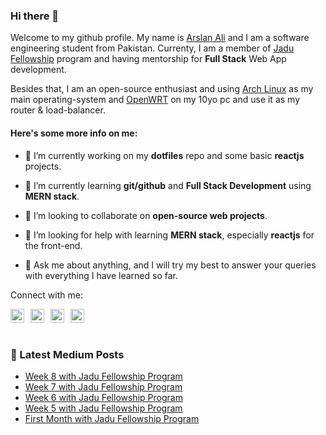 ### Hi there 👋

Welcome to my github profile. My name is [Arslan Ali][github]
and I am a software engineering student from Pakistan. Currenty, I am a member of
[Jadu Fellowship][jadu] program and having mentorship for
**Full Stack** Web App development.

Besides that, I am an open-source enthusiast and using [Arch Linux][arch]
as my main operating-system and [OpenWRT][openwrt] on my 10yo pc
and use it as my router & load-balancer.

#### Here's some more info on me:

- 🔭 I’m currently working on my **dotfiles** repo and some basic **reactjs** projects.

- 🌱 I’m currently learning **git/github** and **Full Stack Development** using
  **MERN stack**.

- 👯 I’m looking to collaborate on **open-source web projects**.

- 🤔 I’m looking for help with learning **MERN stack**, especially **reactjs**
  for the front-end.

- 💬 Ask me about anything, and I will try my best to answer your queries with
  everything I have learned so far.

Connect with me:

[<img
    width="22"
    align="left"
    style="margin-right:10px"
    alt="Twitter-logo"
    src="https://upload.wikimedia.org/wikipedia/en/9/9f/Twitter_bird_logo_2012.svg"
/>][twitter]
[<img
    width="22"
    align="left"
    style="margin-right:10px"
    alt="Facebook-logo"
    src="https://upload.wikimedia.org/wikipedia/commons/5/51/Facebook_f_logo_%282019%29.svg"
/>][facebook]
[<img
    width="22"
    align="left"
    style="margin-right:10px"
    alt="LinkedIn-logo"
    src="https://content.linkedin.com/content/dam/me/business/en-us/amp/brand-site/v2/bg/LI-Bug.svg.original.svg"
/>][linkedin]

[<img
    width="22"
    align="left"
    style="margin-right:10px"
    alt="Medium-logo"
    src="https://unpkg.com/simple-icons@v4/icons/medium.svg"
/>][medium]

## <br />

### :pencil: Latest Medium Posts

<!-- BLOG-POST-LIST:START -->
- [Week 8 with Jadu Fellowship Program](https://techyarsal.medium.com/week-8-with-jadu-fellowship-program-51d3cd01dd00?source=rss-c4d6c427b2ef------2)
- [Week 7 with Jadu Fellowship Program](https://techyarsal.medium.com/week-7-with-jadu-fellowship-program-53c452b3f4c?source=rss-c4d6c427b2ef------2)
- [Week 6 with Jadu Fellowship Program](https://techyarsal.medium.com/week-6-with-jadu-fellowship-program-99c107842f3e?source=rss-c4d6c427b2ef------2)
- [Week 5 with Jadu Fellowship Program](https://techyarsal.medium.com/week-5-with-jadu-fellowship-program-21bdb1b1b46f?source=rss-c4d6c427b2ef------2)
- [First Month with Jadu Fellowship Program](https://techyarsal.medium.com/first-month-with-jadu-fellowship-program-162e59032d88?source=rss-c4d6c427b2ef------2)
<!-- BLOG-POST-LIST:END -->

[github]: https://github.com/techyArsal/
[facebook]: https://facebook.com/techyArsal/
[twitter]: https://twitter.com/techyArsal/
[linkedin]: https://www.linkedin.com/in/techyArsal/
[medium]: https://techyArsal.medium.com/
[jadu]: https://jadujobs.com/
[arch]: https://archlinux.org/
[openwrt]: https://openwrt.org/
